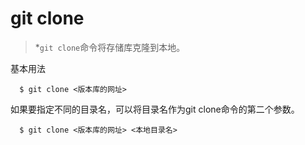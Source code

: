 # git clone
> *`git clone`命令将存储库克隆到本地。

基本用法

```
  $ git clone <版本库的网址>
```

如果要指定不同的目录名，可以将目录名作为git clone命令的第二个参数。

```
  $ git clone <版本库的网址> <本地目录名>
```
